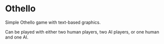 Othello
=======

Simple Othello game with text-based graphics.

Can be played with either two human players, two AI players, or one human and one AI.

